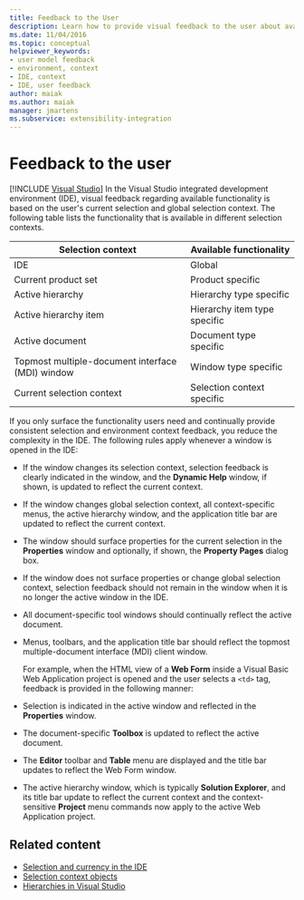 ```yaml
---
title: Feedback to the User
description: Learn how to provide visual feedback to the user about available functionality in the Visual Studio integrated development environment (IDE).
ms.date: 11/04/2016
ms.topic: conceptual
helpviewer_keywords:
- user model feedback
- environment, context
- IDE, context
- IDE, user feedback
author: maiak
ms.author: maiak
manager: jmartens
ms.subservice: extensibility-integration
---
```

# Feedback to the user

 [!INCLUDE [Visual Studio](~/includes/applies-to-version/vs-windows-only.md)]
In the Visual Studio integrated development environment (IDE), visual feedback regarding available functionality is based on the user's current selection and global selection context. The following table lists the functionality that is available in different selection contexts.

|Selection context|Available functionality|
|-----------------------|-----------------------------|
|IDE|Global|
|Current product set|Product specific|
|Active hierarchy|Hierarchy type specific|
|Active hierarchy item|Hierarchy item type specific|
|Active document|Document type specific|
|Topmost multiple-document interface (MDI) window|Window type specific|
|Current selection context|Selection context specific|

 If you only surface the functionality users need and continually provide consistent selection and environment context feedback, you reduce the complexity in the IDE. The following rules apply whenever a window is opened in the IDE:

- If the window changes its selection context, selection feedback is clearly indicated in the window, and the **Dynamic Help** window, if shown, is updated to reflect the current context.

- If the window changes global selection context, all context-specific menus, the active hierarchy window, and the application title bar are updated to reflect the current context.

- The window should surface properties for the current selection in the **Properties** window and optionally, if shown, the **Property Pages** dialog box.

- If the window does not surface properties or change global selection context, selection feedback should not remain in the window when it is no longer the active window in the IDE.

- All document-specific tool windows should continually reflect the active document.

- Menus, toolbars, and the application title bar should reflect the topmost multiple-document interface (MDI) client window.

  For example, when the HTML view of a **Web Form** inside a Visual Basic Web Application project is opened and the user selects a `<td>` tag, feedback is provided in the following manner:

- Selection is indicated in the active window and reflected in the **Properties** window.

- The document-specific **Toolbox** is updated to reflect the active document.

- The **Editor** toolbar and **Table** menu are displayed and the title bar updates to reflect the Web Form window.

- The active hierarchy window, which is typically **Solution Explorer**, and its title bar update to reflect the current context and the context-sensitive **Project** menu commands now apply to the active Web Application project.

## Related content
- [Selection and currency in the IDE](../../extensibility/internals/selection-and-currency-in-the-ide.md)
- [Selection context objects](../../extensibility/internals/selection-context-objects.md)
- [Hierarchies in Visual Studio](../../extensibility/internals/hierarchies-in-visual-studio.md)
